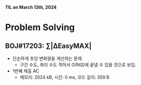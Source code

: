 **TIL on March 13th, 2024**

# Problem Solving
## BOJ#17203: ∑|ΔEasyMAX|
* 단순하게 초당 변화량을 계산하는 문제.
    - 구간 수도, 쿼리 수도 작아서 O(NQ)에 끝낼 수 있을 것으로 보임.
* 1번째 제출 AC
    - 메모리: 2024 kB, 시간: 0 ms, 코드 길이: 359 B
